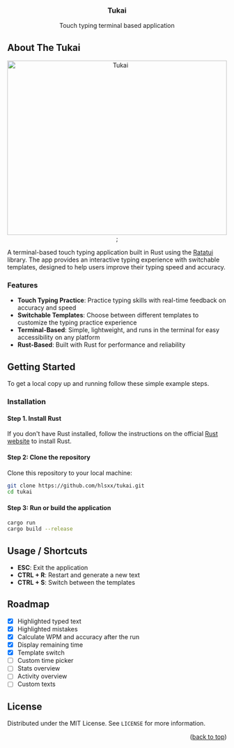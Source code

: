 <div align="center">
  <h3 align="center">Tukai</h3>

  <p align="center">
    Touch typing terminal based application
  </p>
</div>

## About The Tukai

<div align="center">
  <img src="https://github.com/hlsxx/tukai/blob/master/blob/example.gif" alt="Tukai" style="width:100%; max-height:400px" />;
</div>

A terminal-based touch typing application built in Rust using the [Ratatui](https://github.com/crossterm-rs/ratatui) library. The app provides an interactive typing experience with switchable templates, designed to help users improve their typing speed and accuracy.

### Features
- **Touch Typing Practice**: Practice typing skills with real-time feedback on accuracy and speed
- **Switchable Templates**: Choose between different templates to customize the typing practice experience
- **Terminal-Based**: Simple, lightweight, and runs in the terminal for easy accessibility on any platform
- **Rust-Based**: Built with Rust for performance and reliability

## Getting Started

To get a local copy up and running follow these simple example steps.

### Installation

#### Step 1. Install Rust
If you don't have Rust installed, follow the instructions on the official [Rust website](https://www.rust-lang.org/tools/install) to install Rust.

#### Step 2: Clone the repository

Clone this repository to your local machine:

```sh
git clone https://github.com/hlsxx/tukai.git
cd tukai
```
#### Step 3: Run or build the application
```sh
cargo run
cargo build --release
```

<!-- USAGE EXAMPLES -->
## Usage / Shortcuts

- **ESC**:  Exit the application
- **CTRL + R**:  Restart and generate a new text
- **CTRL + S**: Switch between the templates

<!-- ROADMAP -->
## Roadmap

- [x] Highlighted typed text
- [x] Highlighted mistakes
- [x] Calculate WPM and accuracy after the run
- [x] Display remaining time
- [x] Template switch
- [ ]  Custom time picker
- [ ]  Stats overview
- [ ]  Activity overview
- [ ]  Custom texts

<!-- LICENSE -->
## License

Distributed under the MIT License. See `LICENSE` for more information.

<p align="right">(<a href="#readme-top">back to top</a>)</p>

